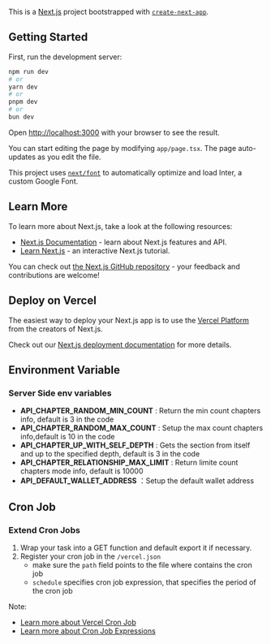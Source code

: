 This is a [Next.js](https://nextjs.org/) project bootstrapped with [`create-next-app`](https://github.com/vercel/next.js/tree/canary/packages/create-next-app).

## Getting Started

First, run the development server:

```bash
npm run dev
# or
yarn dev
# or
pnpm dev
# or
bun dev
```

Open [http://localhost:3000](http://localhost:3000) with your browser to see the result.

You can start editing the page by modifying `app/page.tsx`. The page auto-updates as you edit the file.

This project uses [`next/font`](https://nextjs.org/docs/basic-features/font-optimization) to automatically optimize and load Inter, a custom Google Font.

## Learn More

To learn more about Next.js, take a look at the following resources:

- [Next.js Documentation](https://nextjs.org/docs) - learn about Next.js features and API.
- [Learn Next.js](https://nextjs.org/learn) - an interactive Next.js tutorial.

You can check out [the Next.js GitHub repository](https://github.com/vercel/next.js/) - your feedback and contributions are welcome!

## Deploy on Vercel

The easiest way to deploy your Next.js app is to use the [Vercel Platform](https://vercel.com/new?utm_medium=default-template&filter=next.js&utm_source=create-next-app&utm_campaign=create-next-app-readme) from the creators of Next.js.

Check out our [Next.js deployment documentation](https://nextjs.org/docs/deployment) for more details.

## Environment Variable

### Server Side env variables

- **API_CHAPTER_RANDOM_MIN_COUNT** : Return the min count chapters info, default is 3 in the code
- **API_CHAPTER_RANDOM_MAX_COUNT** : Setup the max count chapters info,default is 10 in the code
- **API_CHAPTER_UP_WITH_SELF_DEPTH** : Gets the section from itself and up to the specified depth, default is 3 in the code
- **API_CHAPTER_RELATIONSHIP_MAX_LIMIT** : Return limite count chapters mode info,  default is 10000
- **API_DEFAULT_WALLET_ADDRESS** ：Setup the default wallet address

## Cron Job

### Extend Cron Jobs
1. Wrap your task into a GET function and default export it if necessary.
2. Register your cron job in the ``` /vercel.json ``` 
    - make sure the ```path``` field points to the file where contains the cron job
    - ```schedule``` specifies cron job expression, that specifies the period of the cron job

Note: 
  - [Learn more about Vercel Cron Job](https://vercel.com/docs/cron-jobs)
  - [Learn more about Cron Job Expressions](https://cron-template.vercel.app/)
